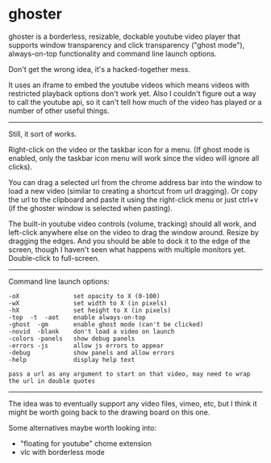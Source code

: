 # ghoster

ghoster is a borderless, resizable, dockable youtube video player that supports window transparency and click transparency ("ghost mode"), always-on-top functionality and command line launch options.

Don't get the wrong idea, it's a hacked-together mess.

It uses an iframe to embed the youtube videos which means videos with restricted playback options don't work yet. Also I couldn't figure out a way to call the youtube api, so it can't tell how much of the video has played or a number of other useful things.

---

Still, it sort of works.

Right-click on the video or the taskbar icon for a menu. (If ghost mode is enabled, only the taskbar icon menu will work since the video will ignore all clicks). 

You can drag a selected url from the chrome address bar into the window to load a new video (similar to creating a shortcut from url dragging). Or copy the url to the clipboard and paste it using the right-click menu or just ctrl+v (if the ghoster window is selected when pasting).

The built-in youtube video controls (volume, tracking) should all work, and left-click anywhere else on the video to drag the window around. Resize by dragging the edges. And you should be able to dock it to the edge of the screen, though I haven't seen what happens with multiple monitors yet. Double-click to full-screen.

---

Command line launch options:

    -oX               set opacity to X (0-100)
    -wX               set width to X (in pixels)
    -hX               set height to X (in pixels)
    -top  -t  -aot    enable always-on-top
    -ghost  -gm       enable ghost mode (can't be clicked)
    -novid  -blank    don't load a video on launch
    -colors -panels   show debug panels
    -errors -js       allow js errors to appear
    -debug            show panels and allow errors
    -help             display help text
    
    pass a url as any argument to start on that video, may need to wrap the url in double quotes

---

The idea was to eventually support any video files, vimeo, etc, but I think it might be worth going back to the drawing board on this one.

Some alternatives maybe worth looking into:
- "floating for youtube" chome extension
- vlc with borderless mode


